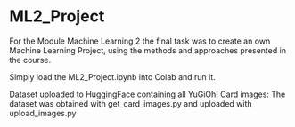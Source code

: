 # ML2_Project
For the Module Machine Learning 2 the final task was to create an own Machine Learning Project, using the methods and approaches presented in the course.

Simply load the ML2_Project.ipynb into Colab and run it.

Dataset uploaded to HuggingFace containing all YuGiOh! Card images:
The dataset was obtained with get_card_images.py and uploaded with upload_images.py
